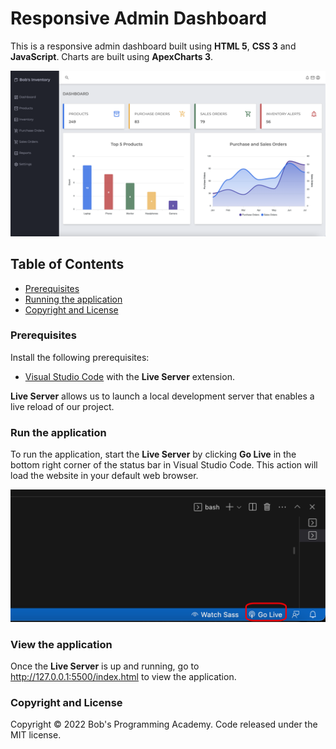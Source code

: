 # Responsive Admin Dashboard

This is a responsive admin dashboard built using **HTML 5**, **CSS 3** and **JavaScript**. Charts are built using **ApexCharts 3**.

![plot](https://github.com/BobsProgrammingAcademy/Responsive-Admin-Dashboard/blob/master/images/large.png?raw=true)

## Table of Contents 
- [Prerequisites](#prerequisites)
- [Running the application](#run-the-application)
- [Copyright and License](#copyright-and-license)

### Prerequisites

Install the following prerequisites:

* [Visual Studio Code](https://code.visualstudio.com/download) with the **Live Server** extension.

**Live Server** allows us to launch a local development server that enables a live reload of our project.


### Run the application

To run the application, start the **Live Server** by clicking **Go Live** in the bottom right corner of the status bar in Visual Studio Code. This action will load the website in your default web browser. 

![plot](https://github.com/BobsProgrammingAcademy/Responsive-Admin-Dashboard/blob/master/images/vscode.png?raw=true)

### View the application

Once the **Live Server** is up and running, go to http://127.0.0.1:5500/index.html to view the application.

### Copyright and License

Copyright © 2022 Bob's Programming Academy. Code released under the MIT license.
